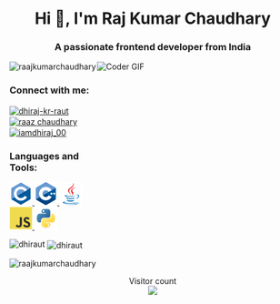 <h1 align="center">Hi 👋, I'm Raj Kumar Chaudhary</h1>
<h3 align="center">A passionate frontend developer from India</h3>
<img align="right" alt="Coder GIF" height=250 width=350 src="https://cdn.dribbble.com/users/730703/screenshots/6581243/avento.gif" />

<p align="left"> <img src="https://komarev.com/ghpvc/?username=raajkumarchaudhary&label=Profile%20views&color=0e75b6&style=flat" alt="raajkumarchaudhary" /> </p>

<h3 align="left">Connect with me:</h3>
<p align="left">
<a href="https://linkedin.com/in/raj-kumar-chaudhary" target="blank"><img align="center" src="https://raw.githubusercontent.com/rahuldkjain/github-profile-readme-generator/master/src/images/icons/Social/linked-in-alt.svg" alt="dhiraj-kr-raut" height="30" width="40" /></a>
<a href="https://fb.com/raaz chaudhary" target="blank"><img align="center" src="https://raw.githubusercontent.com/rahuldkjain/github-profile-readme-generator/master/src/images/icons/Social/facebook.svg" alt="raaz chaudhary" height="30" width="40" /></a>
<a href="https://instagram.com/raazchaudhary27" target="blank"><img align="center" src="https://raw.githubusercontent.com/rahuldkjain/github-profile-readme-generator/master/src/images/icons/Social/instagram.svg" alt="iamdhiraj_00" height="30" width="40" /></a>
</p>

<h3 align="left">Languages and Tools:</h3>
<p align="left"> <a href="https://www.cprogramming.com/" target="_blank" rel="noreferrer"> <img src="https://raw.githubusercontent.com/devicons/devicon/master/icons/c/c-original.svg" alt="c" width="40" height="40"/> </a> <a href="https://www.w3schools.com/cpp/" target="_blank" rel="noreferrer"> <img src="https://raw.githubusercontent.com/devicons/devicon/master/icons/cplusplus/cplusplus-original.svg" alt="cplusplus" width="40" height="40"/> </a> <a href="https://www.java.com" target="_blank" rel="noreferrer"> <img src="https://raw.githubusercontent.com/devicons/devicon/master/icons/java/java-original.svg" alt="java" width="40" height="40"/> </a> <a href="https://developer.mozilla.org/en-US/docs/Web/JavaScript" target="_blank" rel="noreferrer"> <img src="https://raw.githubusercontent.com/devicons/devicon/master/icons/javascript/javascript-original.svg" alt="javascript" width="40" height="40"/> </a> <a href="https://www.python.org" target="_blank" rel="noreferrer"> <img src="https://raw.githubusercontent.com/devicons/devicon/master/icons/python/python-original.svg" alt="python" width="40" height="40"/> </a> </p>

<p><img align="left" src="https://github-readme-stats.vercel.app/api/top-langs?username=raajkumarchaudhary&show_icons=true&locale=en&layout=compact" alt="dhiraut" /></p>

<p>&nbsp;<img align="center" src="https://github-readme-stats.vercel.app/api?username=raajkumarchaudhary&show_icons=true&locale=en" alt="dhiraut" /></p>

<p><img align="center" src="https://github-readme-streak-stats.herokuapp.com/?user=dhiraut&" alt="raajkumarchaudhary" /></p>
<p align="center"> 
  Visitor count<br>
  <img src="https://profile-counter.glitch.me/raajkumarchaudhary/count.svg" />
</p>
